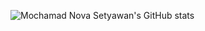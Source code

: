
![Mochamad Nova Setyawan's GitHub stats](https://github-readme-stats.vercel.app/api?username=MochamadNovaSetyawan&show_icons=true&theme=transparent)
<!--
**MochamadNovaSetyawan/MochamadNovaSetyawan** is a ✨ _special_ ✨ repository because its `README.md` (this file) appears on your GitHub profile.

Here are some ideas to get you started:

- 🔭 I’m currently working on ...
- 🌱 I’m currently learning ...
- 👯 I’m looking to collaborate on ...
- 🤔 I’m looking for help with ...
- 💬 Ask me about ...
- 📫 How to reach me: ...
- 😄 Pronouns: ...
- ⚡ Fun fact: ...
-->
